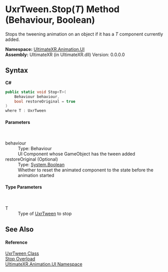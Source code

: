 # UxrTween.Stop(*T*) Method (Behaviour, Boolean)
 

Stops the tweening animation on an object if it has a *T* component currently added.

**Namespace:**&nbsp;<a href="N_UltimateXR_Animation_UI">UltimateXR.Animation.UI</a><br />**Assembly:**&nbsp;UltimateXR (in UltimateXR.dll) Version: 0.0.0.0

## Syntax

**C#**<br />
``` C#
public static void Stop<T>(
	Behaviour behaviour,
	bool restoreOriginal = true
)
where T : UxrTween

```


#### Parameters
&nbsp;<dl><dt>behaviour</dt><dd>Type: Behaviour<br />UI Component whose GameObject has the tween added</dd><dt>restoreOriginal (Optional)</dt><dd>Type: <a href="https://docs.microsoft.com/dotnet/api/system.boolean" target="_blank" rel="noopener noreferrer">System.Boolean</a><br />Whether to reset the animated component to the state before the animation started</dd></dl>

#### Type Parameters
&nbsp;<dl><dt>T</dt><dd>Type of <a href="T_UltimateXR_Animation_UI_UxrTween">UxrTween</a> to stop</dd></dl>

## See Also


#### Reference
<a href="T_UltimateXR_Animation_UI_UxrTween">UxrTween Class</a><br /><a href="Overload_UltimateXR_Animation_UI_UxrTween_Stop">Stop Overload</a><br /><a href="N_UltimateXR_Animation_UI">UltimateXR.Animation.UI Namespace</a><br />